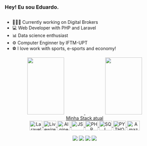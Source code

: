 ###  Hey! Eu sou Eduardo.
##
- 👨🏽‍💻 Currently working on Digital Brokers
- 💻 Web Developer with PHP and Laravel
- 📊 Data science enthusiast
- ⚙ Computer Enginner by IFTM-UPT
- ⚽ I love work with sports, e-sports and economy!

<div  align="center"  style="display: inline_block;">
<a  href="https://github.com/Eudu4rdo">
<img  height="180em"  width="48%"  src="https://github-readme-stats.vercel.app/api?username=Eudu4rdo&show_icons=true&theme=dark&include_all_commits=true&count_private=true"/>
<img  height="180em"  width="48%"  src="https://github-readme-stats.vercel.app/api/top-langs/?username=Eudu4rdo&layout=compact&langs_count=7&theme=dark"/>
</div>

<div  align="center"  style="display: inline_block;">
	Minha Stack atual<br>
	<img align="center"  alt="Laravel"  height="30"  width="40" src="https://cdn.jsdelivr.net/gh/devicons/devicon@latest/icons/laravel/laravel-line.svg" />
	<img align="center"  alt="Livewire"  height="30"  width="40" src="https://cdn.jsdelivr.net/gh/devicons/devicon@latest/icons/livewire/livewire-original.svg"/>
	<img align="center"  alt="AlpineJS"  height="30"  width="40" src="https://cdn.jsdelivr.net/gh/devicons/devicon@latest/icons/alpinejs/alpinejs-original.svg"/>
	<img  align="center"  alt="JS"  height="30"  width="40"  src="https://cdn.jsdelivr.net/gh/devicons/devicon/icons/javascript/javascript-original.svg" />
	<img  align="center"  alt="PHP"  height="30"  width="40"  src="https://cdn.jsdelivr.net/gh/devicons/devicon/icons/php/php-original.svg"/>
	<img  align="center"  alt="SQL"  height="30"  width="40"  src="https://cdn.jsdelivr.net/gh/devicons/devicon/icons/mysql/mysql-original-wordmark.svg"/>
	<img  align="center"  alt="PYTHON"  height="30"  width="40"  src="https://cdn.jsdelivr.net/gh/devicons/devicon/icons/python/python-original.svg"/>
	<img align="center"  alt="Amazon Web Services"  height="30"  width="40" src="https://cdn.jsdelivr.net/gh/devicons/devicon@latest/icons/amazonwebservices/amazonwebservices-original-wordmark.svg" />
</div>

<br>

<div  align="center">
<a  href="https://t.me/@Eudu4rdo"  target="_blank"><img  src="https://img.shields.io/badge/Telegram-2CA5E0?style=for-the-badge&logo=telegram&logoColor=white"  target="_blank"></a>
<a  href="mailto:eg47202@gmail.com"  target="_blank"><img  src="https://img.shields.io/badge/Gmail-D14836?style=for-the-badge&logo=gmail&logoColor=white"  target="_blank"></a>
<a  href="https://www.behance.net/eduardogarcia17"  target="_blank"><img  src="https://img.shields.io/badge/-Behance-blue?style=for-the-badge&logo=behance&logoColor=white"  target="_blank"></a>
<a  href="https://www.linkedin.com/in/eudu4rdo/"  target="_blank"><img  src="https://img.shields.io/badge/LinkedIn-0077B5?style=for-the-badge&logo=linkedin&logoColor=white"  target="_blank"></a>
</div>
